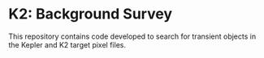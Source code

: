 # K2: Background Survey

This repository contains code developed to search for transient objects in the Kepler and K2 target pixel files.

